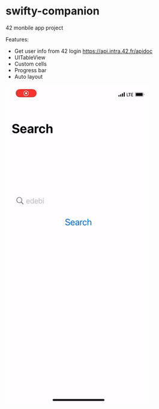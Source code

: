 # swifty-companion

42 monbile app project 

Features:
- Get user info from 42 login https://api.intra.42.fr/apidoc
- UITableView
- Custom cells
- Progress bar
- Auto layout

![alt text](https://github.com/megagosha/swifty-companion/raw/main/example.gif)
